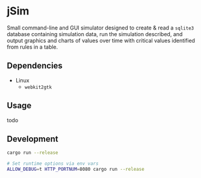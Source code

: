 
# jSim


Small command-line and GUI simulator designed to create & read a `sqlite3` database
containing simulation data, run the simulation described, and output graphics and charts of values over time
with critical values identified from rules in a table.

## Dependencies

 - Linux
   - `webkit2gtk`



## Usage

todo

## Development

```bash
cargo run --release

# Set runtime options via env vars
ALLOW_DEBUG=t HTTP_PORTNUM=8080 cargo run --release

```





